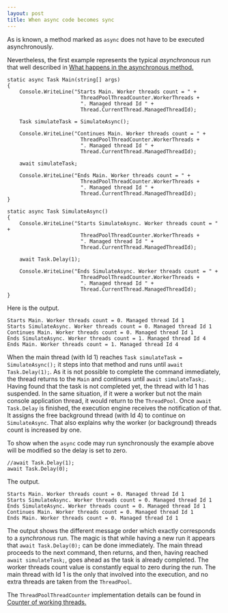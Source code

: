 ```yaml
---
layout: post
title: When async code becomes sync 
---
```


As is known, a method marked as <code>async</code> does not have to be executed asynchronously. 

Nevertheless, the first example represents the typical *asynchronous* run that well described in <a href="https://docs.microsoft.com/en-US/dotnet/csharp/programming-guide/concepts/async/task-asynchronous-programming-model#BKMK_WhatHappensUnderstandinganAsyncMethod">What happens in the asynchronous method.
</a>

<pre><code class="language-cs">static async Task Main(string[] args)
{
    Console.WriteLine("Starts Main. Worker threads count = " +
                        ThreadPoolThreadCounter.WorkerThreads +
                        ". Managed thread Id " +
                        Thread.CurrentThread.ManagedThreadId);

    Task simulateTask = SimulateAsync();

    Console.WriteLine("Continues Main. Worker threads count = " +
                        ThreadPoolThreadCounter.WorkerThreads +
                        ". Managed thread Id " +
                        Thread.CurrentThread.ManagedThreadId);

    await simulateTask;

    Console.WriteLine("Ends Main. Worker threads count = " +
                        ThreadPoolThreadCounter.WorkerThreads +
                        ". Managed thread Id " +
                        Thread.CurrentThread.ManagedThreadId);
}

static async Task SimulateAsync()
{
    Console.WriteLine("Starts SimulateAsync. Worker threads count = " +
                        ThreadPoolThreadCounter.WorkerThreads +
                        ". Managed thread Id " +
                        Thread.CurrentThread.ManagedThreadId);

    await Task.Delay(1);

    Console.WriteLine("Ends SimulateAsync. Worker threads count = " +
                        ThreadPoolThreadCounter.WorkerThreads +
                        ". Managed thread Id " +
                        Thread.CurrentThread.ManagedThreadId);
}</code></pre>

Here is the output.
<pre><code class="nohighlight">Starts Main. Worker threads count = 0. Managed thread Id 1
Starts SimulateAsync. Worker threads count = 0. Managed thread Id 1
Continues Main. Worker threads count = 0. Managed thread Id 1
Ends SimulateAsync. Worker threads count = 1. Managed thread Id 4
Ends Main. Worker threads count = 1. Managed thread Id 4</code></pre>

When the main thread (with Id 1) reaches <code>Task simulateTask = SimulateAsync();</code> it steps into that method and runs until <code>await Task.Delay(1);</code>. As it is not possible to complete the command immediately, the thread returns to the <code>Main</code> and continues until <code>await simulateTask;</code>. Having found that the task is not completed yet, the thread with Id 1 has suspended. In the same situation, if it were a worker but not the main console application thread, it would return to the <code>ThreadPool</code>.
Once <code>await Task.Delay</code> is finished, the execution engine receives the notification of that. It assigns the free background thread (with Id 4) to continue on <code>SimulateAsync</code>. That also explains why the worker (or background) threads count is increased by one.

 To show when the <code>async</code> code may run synchronously the example above will be modified so the delay is set to zero.
 <pre><code class="language-cs">//await Task.Delay(1);
await Task.Delay(0);</code></pre>

The output.
<pre><code class="nohighlight">Starts Main. Worker threads count = 0. Managed thread Id 1
Starts SimulateAsync. Worker threads count = 0. Managed thread Id 1
Ends SimulateAsync. Worker threads count = 0. Managed thread Id 1
Continues Main. Worker threads count = 0. Managed thread Id 1
Ends Main. Worker threads count = 0. Managed thread Id 1</code></pre>

The output shows the different message order which exactly corresponds to a *synchronous* run. The magic is that while having a new run it appears that <code>await Task.Delay(0);</code> can be done immediately. The main thread proceeds to the next command, then returns, and then, having reached <code>await simulateTask;</code>, goes ahead as the task is already completed. The worker threads count value is constantly equal to zero during the run. The main thread with Id 1 is the only that involved into the execution, and no extra threads are taken from the <code>ThreadPool</code>.  

 The <code>ThreadPoolThreadCounter</code> implementation details can be found in <a href="/2020/07/29/Counter-of-working-threads">Counter of working threads.</a>
